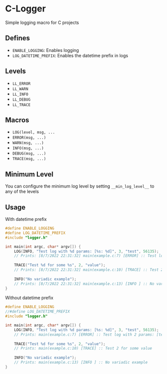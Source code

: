 # C-Logger
Simple logging macro for C projects

## Defines

* `ENABLE_LOGGING`: Enables logging
* `LOG_DATETIME_PREFIX`: Enables the datetime prefix in logs

## Levels

* `LL_ERROR`
* `LL_WARN`
* `LL_INFO`
* `LL_DEBUG`
* `LL_TRACE`

## Macros

* `LOG(level, msg, ...`
* `ERROR(msg, ...)`
* `WARN(msg, ...)`
* `INFO(msg, ...)`
* `DEBUG(msg, ...)`
* `TRACE(msg, ...)`

## Minimum Level

You can configure the minimum log level by setting `__min_log_level__` to any of the levels

## Usage

With datetime prefix
```c
#define ENABLE_LOGGING
#define LOG_DATETIME_PREFIX
#include "logger.h"

int main(int argc, char* argv[]) {
    LOG(INFO, "Test log with %d params: [%s: %d]", 3, "test", 56135);
    // Prints: [8/7/2022 22:31:32] main(example.c:7) [ERROR] :: Test log with 2 params: [test1: 56135]
    
    TRACE("Test %d for some %s", 2, "value");
    // Prints: [8/7/2022 22:31:32] main(example.c:10) [TRACE] :: Test 2 for some value
    
    INFO("No variadic example");
    // Prints: [8/7/2022 22:31:32] main(example.c:13) [INFO ] :: No variadic example
}
```

Without datetime prefix
```c
#define ENABLE_LOGGING
//#define LOG_DATETIME_PREFIX
#include "logger.h"

int main(int argc, char* argv[]) {
    LOG(INFO, "Test log with %d params: [%s: %d]", 3, "test", 56135);
    // Prints: main(example.c:7) [ERROR] :: Test log with 2 params: [test1: 56135]
    
    TRACE("Test %d for some %s", 2, "value");
    // Prints: main(example.c:10) [TRACE] :: Test 2 for some value
    
    INFO("No variadic example");
    // Prints: main(example.c:13) [INFO ] :: No variadic example
}
```